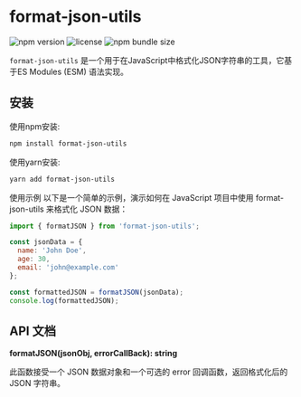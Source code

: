 <!--
 * @Author: wangjunjie9
 * @Date: 2023-08-21 12:14:51
 * @LastEditors: wangjunjie9
 * @LastEditTime: 2023-08-21 12:15:13
 * @Descripttion: 
 * @FilePath: /format-json-utils/README.md
-->
# format-json-utils

![npm version](https://p3-juejin.byteimg.com/tos-cn-i-k3u1fbpfcp/bc85b8f40eae4d3cb81194f536a2456d~tplv-k3u1fbpfcp-zoom-1.image)
![license](https://p3-juejin.byteimg.com/tos-cn-i-k3u1fbpfcp/bb9a2953be4945c2ab75ba38c1aad332~tplv-k3u1fbpfcp-zoom-1.image)
![npm bundle size](https://p3-juejin.byteimg.com/tos-cn-i-k3u1fbpfcp/3a794536b7c9478e852741bbf395d371~tplv-k3u1fbpfcp-zoom-1.image)

`format-json-utils` 是一个用于在JavaScript中格式化JSON字符串的工具，它基于ES Modules (ESM) 语法实现。

## 安装

使用npm安装:

```bash
npm install format-json-utils
```

使用yarn安装:

```bash
yarn add format-json-utils
```

使用示例
以下是一个简单的示例，演示如何在 JavaScript 项目中使用 format-json-utils 来格式化 JSON 数据：

```javascript
import { formatJSON } from 'format-json-utils';

const jsonData = {
  name: 'John Doe',
  age: 30,
  email: 'john@example.com'
};

const formattedJSON = formatJSON(jsonData);
console.log(formattedJSON);
```

## API 文档

**formatJSON(jsonObj, errorCallBack): string**

此函数接受一个 JSON 数据对象和一个可选的 error 回调函数，返回格式化后的 JSON 字符串。
